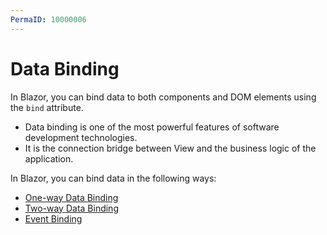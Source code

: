 ```yaml
---
PermaID: 10000006
---
```


# Data Binding

In Blazor, you can bind data to both components and DOM elements using the `bind` attribute. 

 - Data binding is one of the most powerful features of software development technologies. 
 - It is the connection bridge between View and the business logic of the application. 

In Blazor, you can bind data in the following ways:

<ul>
	<li><a href="one-way-data-binding.md">One-way Data Binding</a></li>
	<li><a href="two-way-data-binding.md">Two-way Data Binding</a></li>
    <li><a href="event-binding.md">Event Binding</a></li>
</ul>


